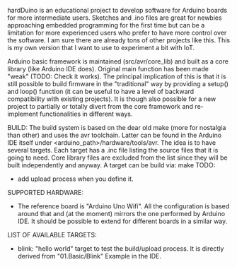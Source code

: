 hardDuino is an educational project to develop software for Arduino boards for more intermediate users. Sketches and .ino files are great for newbies approaching embedded programming for the first time but can be a limitation for more experienced users who prefer to have more control over the software. I am sure there are already tons of other projects like this. This is my own version that I want to use to experiment a bit with IoT.

Arduino basic framework is maintained (src/avr/core_lib) and built as a core library (like Arduino IDE does). Original main function has been made "weak" (TODO: Check it works). The principal implication of this is that it is still possible to build firmware in the "traditional" way by providing a setup() and loop() function (it can be useful to have a level of backward compatibility with existing projects). It is though also possible for a new project to partially or totally divert from the core framework and re-implement functionalities in different ways. 

BUILD:
The build system is based on the dear old make (more for nostalgia than other) and uses the avr toolchain. Latter can be found in the Arduino IDE itself under <arduino_path>/hardware/tools/avr.
The idea is to have several targets. Each target has a <TARGET>.inc file listing the source files that it is going to need. Core library files are excluded from the list since they will be built independently and anyway.
A target can be build via:
make <TARGET>
TODO:
- add upload process when you define it.

SUPPORTED HARDWARE:
- The reference board is "Arduino Uno Wifi". All the configuration is based around that and (at the moment) mirrors the one performed by Arduino IDE. It should be possible to extend for different boards in a similar way.

LIST OF AVAILABLE TARGETS:
- blink: "hello world" target to test the build/upload process. It is directly derived from "01.Basic/Blink" Example in the IDE.
